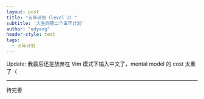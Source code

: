```yaml
---
layout: post
title: "五年计划（level 2）"
subtitle: '人生的第二个五年计划'
author: "edyang"
header-style: text
tags:
  - 五年计划
---
```


Update: 我最后还是放弃在 Vim 模式下输入中文了，mental model 的 cost 太重了（

---

待完善
